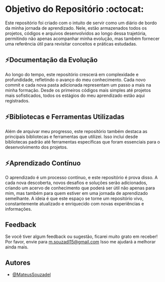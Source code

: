 
# Objetivo do Repositório  :octocat:

Este repositório foi criado com o intuito de servir como um diário de bordo da minha jornada de aprendizado. Nele, estão armazenados todos os projetos, códigos e arquivos desenvolvidos ao longo dessa trajetória, permitindo não apenas acompanhar minha evolução, mas também fornecer uma referência útil para revisitar conceitos e práticas estudadas. 

## ⚡Documentação da Evolução

Ao longo do tempo, este repositório crescerá em complexidade e profundidade, refletindo o avanço do meu conhecimento. Cada novo commit e cada nova pasta adicionada representam um passo a mais na minha formação. Desde os primeiros códigos mais simples até projetos mais sofisticados, todos os estágios do meu aprendizado estão aqui registrados.

## ⚡Bibliotecas e Ferramentas Utilizadas

Além de arquivar meu progresso, este repositório também destaca as principais bibliotecas e ferramentas que utilizei. Isso inclui desde bibliotecas padrão até ferramentas específicas que foram essenciais para o desenvolvimento dos projetos. 

## ⚡Aprendizado Contínuo

O aprendizado é um processo contínuo, e este repositório é prova disso. A cada nova descoberta, novos desafios e soluções serão adicionados, criando um acervo de conhecimento que poderá ser útil não apenas para mim, mas também para quem estiver em uma jornada de aprendizado semelhante. A ideia é que este espaço se torne um repositório vivo, constantemente atualizado e enriquecido com novas experiências e informações.
## Feedback

Se você tiver algum feedback ou sugestão, ficarei muito grato em receber! Por favor, envie para m.souzadl15@gmail.com Isso me ajudará a melhorar ainda mais.


## Autores

- [@MateusSouzadel](https://github.com/MateusSouzadel/Python)

